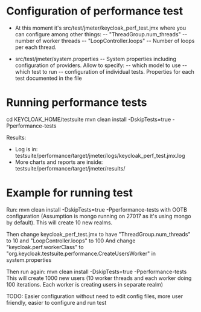Configuration of performance test
=================================
- At this moment it's src/test/jmeter/keycloak_perf_test.jmx where you can configure among other things:
-- "ThreadGroup.num_threads" -- number of worker threads
-- "LoopController.loops" -- Number of loops per each thread.


- src/test/jmeter/system.properties -- System properties including configuration of providers. Allow to specify:
-- which model to use
-- which test to run
-- configuration of individual tests. Properties for each test documented in the file

Running performance tests
=========================
cd KEYCLOAK_HOME/testsuite
mvn clean install -DskipTests=true -Pperformance-tests

Results:
- Log is in: testsuite/performance/target/jmeter/logs/keycloak_perf_test.jmx.log
- More charts and reports are inside: testsuite/performance/target/jmeter/results/


Example for running test
========================
Run:
mvn clean install -DskipTests=true -Pperformance-tests
with OOTB configuration (Assumption is mongo running on 27017 as it's using mongo by default). This will create 10 new realms.

Then change keycloak_perf_test.jmx to have
 "ThreadGroup.num_threads" to 10 and
 "LoopController.loops" to 100
And change "keycloak.perf.workerClass" to "org.keycloak.testsuite.performance.CreateUsersWorker" in system.properties

Then run again:
mvn clean install -DskipTests=true -Pperformance-tests
This will create 1000 new users (10 worker threads and each worker doing 100 iterations. Each worker is creating users in separate realm)

TODO: Easier configuration without need to edit config files, more user friendly, easier to configure and run test

